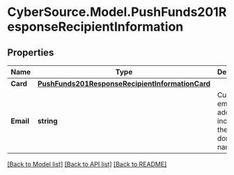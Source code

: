 # CyberSource.Model.PushFunds201ResponseRecipientInformation
## Properties

Name | Type | Description | Notes
------------ | ------------- | ------------- | -------------
**Card** | [**PushFunds201ResponseRecipientInformationCard**](PushFunds201ResponseRecipientInformationCard.md) |  | [optional] 
**Email** | **string** | Customer&#39;s email address, including the full domain name.  | [optional] 

[[Back to Model list]](../README.md#documentation-for-models) [[Back to API list]](../README.md#documentation-for-api-endpoints) [[Back to README]](../README.md)

